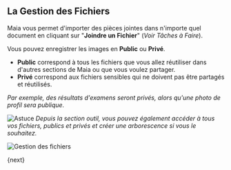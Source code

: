 ## La Gestion des Fichiers

Maia vous permet d'importer des pièces jointes dans n'importe quel document en cliquant sur "**Joindre un Fichier**" (*Voir Tâches à Faire*).

Vous pouvez enregistrer les images en **Public** ou **Privé**.

- **Public** correspond à tous les fichiers que vous allez réutiliser dans d'autres sections de Maia ou que vous voulez partager.
- **Privé** correspond aux fichiers sensibles qui ne doivent pas être partagés et réutilisés.

*Par exemple, des résultats d'examens seront privés, alors qu'une photo de profil sera publique.*

![Astuce](/docs/assets/img/lightbulb.png)
*Depuis la section outil, vous pouvez également accéder à tous vos fichiers, publics et privés et créer une arborescence si vous le souhaitez.*
<br>

![Gestion des fichiers](/docs/assets/img/tools/files.png)

{next}
